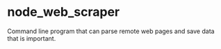 # node_web_scraper
Command line program that can parse remote web pages and save data that is important.
